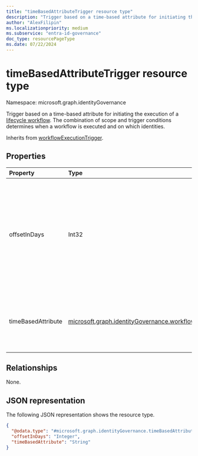 ```yaml
---
title: "timeBasedAttributeTrigger resource type"
description: "Trigger based on a time-based attribute for initiating the execution of a lifecycle workflow. The combination of scope and trigger conditions determine when a workflow is executed and on which identities."
author: "AlexFilipin"
ms.localizationpriority: medium
ms.subservice: "entra-id-governance"
doc_type: resourcePageType
ms.date: 07/22/2024
---
```


# timeBasedAttributeTrigger resource type

Namespace: microsoft.graph.identityGovernance

Trigger based on a time-based attribute for initiating the execution of a [lifecycle workflow](../resources/identitygovernance-workflow.md). The combination of scope and trigger conditions determines when a workflow is executed and on which identities.

Inherits from [workflowExecutionTrigger](../resources/identitygovernance-workflowexecutiontrigger.md).

## Properties

|Property|Type|Description|
|:---|:---|:---|
|offsetInDays|Int32|How many days before or after the time-based attribute specified the workflow should trigger. For example, if the attribute is `employeeHireDate` and offsetInDays is -1, then the workflow should trigger one day before the employee hire date. The value can range between -180 and 180 days.|
|timeBasedAttribute|[microsoft.graph.identityGovernance.workflowTriggerTimeBasedAttribute](../resources/identitygovernance-timebasedattributetrigger.md)|Determines which time-based identity property to reference. The possible values are: `employeeHireDate`, `employeeLeaveDateTime`, `createdDateTime`, `unknownFutureValue`.|

## Relationships

None.

## JSON representation

The following JSON representation shows the resource type.
<!-- {
  "blockType": "resource",
  "@odata.type": "microsoft.graph.identityGovernance.timeBasedAttributeTrigger",
  "baseType": "microsoft.graph.identityGovernance.workflowExecutionTrigger"
}
-->
``` json
{
  "@odata.type": "#microsoft.graph.identityGovernance.timeBasedAttributeTrigger",
  "offsetInDays": "Integer",
  "timeBasedAttribute": "String"
}
```
